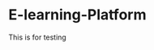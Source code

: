 # E-learning-Platform


This is for testing                                                                                                                                                                                                                                                                                                                                                                                                      